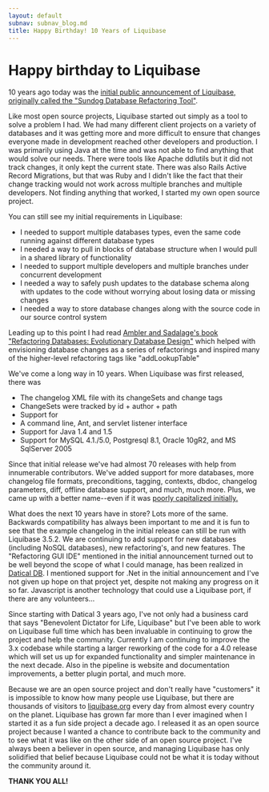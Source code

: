 ```yaml
---
layout: default
subnav: subnav_blog.md
title: Happy Birthday! 10 Years of Liquibase
---
```

# Happy birthday to Liquibase

10 years ago today was the [initial public announcement of Liquibase, originally called the "Sundog Database Refactoring Tool"](http://www.theserverside.com/news/thread.tss?thread_id=40959).

Like most open source projects, Liquibase started out simply as a tool to solve a problem I had. We had many different client projects on a variety of databases and it was getting more and more difficult to ensure that changes everyone made in development reached other developers and production. I was primarily using Java at the time and was not able to find anything that would solve our needs. There were tools like Apache ddlutils but it did not track changes, it only kept the current state. There was also Rails Active Record Migrations, but that was Ruby and I didn't like the fact that their change tracking would not work across multiple branches and multiple developers. Not finding anything that worked, I started my own open source project.

You can still see my initial requirements in Liquibase:

- I needed to support multiple databases types, even the same code running against different database types
- I needed a way to pull in blocks of database structure when I would pull in a shared library of functionality
- I needed to support multiple developers and multiple branches under concurrent development
- I needed a way to safely push updates to the database schema along with updates to the code without worrying about losing data or missing changes
- I needed a way to store database changes along with the source code in our source control system

Leading up to this point I had read [Ambler and Sadalage's book "Refactoring Databases: Evolutionary Database Design"](http://martinfowler.com/books/refactoringDatabases.html) which helped with envisioning database changes as a series of refactorings and inspired many of the higher-level refactoring tags like "addLookupTable"

We've come a long way in 10 years. When Liquibase was first released, there was

- The changelog XML file with its changeSets and change tags
- ChangeSets were tracked by id + author + path
- Support for <include>
- A command line, Ant, and servlet listener interface
- Support for Java 1.4 and 1.5
- Support for MySQL 4.1./5.0, Postgresql 8.1, Oracle 10gR2, and MS SqlServer 2005

Since that initial release we've had almost 70 releases with help from innumerable contributors. We've added support for more databases, more changelog file formats, preconditions, tagging, contexts, dbdoc, changelog parameters, diff, offline database support, and much, much more. Plus, we came up with a better name--even if it was [poorly capitalized initially.](http://www.liquibase.org/2010/07/lower-case-b.html)

What does the next 10 years have in store? Lots more of the same. Backwards compatibility has always been important to me and it is fun to see that the example changelog in the initial release can still be run with Liquibase 3.5.2. We are continuing to add support for new databases (including NoSQL databases), new refactoring's, and new features. The "Refactoring GUI IDE" mentioned in the initial announcement turned out to be well beyond the scope of what I could manage, has been realized in [Datical DB](http://www.datical.com/product/). I mentioned support for .Net in the initial announcement and I've not given up hope on that project yet, despite not making any progress on it so far. Javascript is another technology that could use a Liquibase port, if there are any volunteers...

Since starting with Datical 3 years ago, I've not only had a business card that says "Benevolent Dictator for Life, Liquibase" but I've been able to work on Liquibase full time which has been invaluable in continuing to grow the project and help the community. Currently I am continuing to improve the 3.x codebase while starting a larger reworking of the code for a 4.0 release which will set us up for expanded functionality and simpler maintenance in the next decade. Also in the pipeline is website and documentation improvements, a better plugin portal, and much more.

Because we are an open source project and don't really have "customers" it is impossible to know how many people use Liquibase, but there are thousands of visitors to [liquibase.org](http://liquibase.org) every day from almost every country on the planet. Liquibase has grown far more than I ever imagined when I started it as a fun side project a decade ago. I released it as an open source project because I wanted a chance to contribute back to the community and to see what it was like on the other side of an open source project. I've always been a believer in open source, and managing Liquibase has only solidified that belief because Liquibase could not be what it is today without the community around it.

**THANK YOU ALL!**
